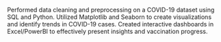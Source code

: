 Performed data cleaning and preprocessing on a COVID-19 dataset using SQL and Python.
Utilized Matplotlib and Seaborn to create visualizations and identify trends in COVID-19 cases.
Created interactive dashboards in Excel/PowerBI to effectively present insights and vaccination progress.
